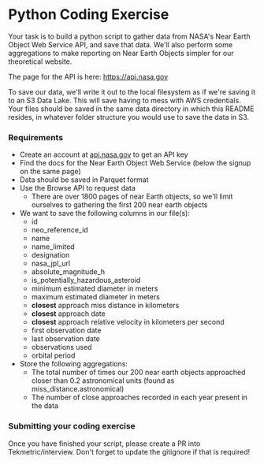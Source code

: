 # Python Coding Exercise

Your task is to build a python script to gather data from NASA's Near Earth Object Web Service API, and save that data. We'll also perform some aggregations to make reporting on Near Earth Objects simpler for our theoretical website.

The page for the API is here: https://api.nasa.gov

To save our data, we'll write it out to the local filesystem as if we're saving it to an S3 Data Lake. This will save having to mess with AWS credentials. Your files should be saved in the same data directory in which this README resides, in whatever folder structure you would use to save the data in S3.

### Requirements
- Create an account at [api.nasa.gov](https://api.nasa.gov) to get an API key
- Find the docs for the Near Earth Object Web Service (below the signup on the same page)
- Data should be saved in Parquet format
- Use the Browse API to request data
    - There are over 1800 pages of near Earth objects, so we'll limit ourselves to gathering the first 200 near earth objects
- We want to save the following columns in our file(s):
    - id
    - neo_reference_id
    - name
    - name_limited
    - designation
    - nasa_jpl_url
    - absolute_magnitude_h
    - is_potentially_hazardous_asteroid
    - minimum estimated diameter in meters
    - maximum estimated diameter in meters
    - **closest** approach miss distance in kilometers
    - **closest** approach date
    - **closest** approach relative velocity in kilometers per second
    - first observation date
    - last observation date
    - observations used
    - orbital period
- Store the following aggregations:
    - The total number of times our 200 near earth objects approached closer than 0.2 astronomical units (found as miss_distance.astronomical)
    - The number of close approaches recorded in each year present in the data

### Submitting your coding exercise
Once you have finished your script, please create a PR into Tekmetric/interview. Don't forget to update the gitignore if that is required!